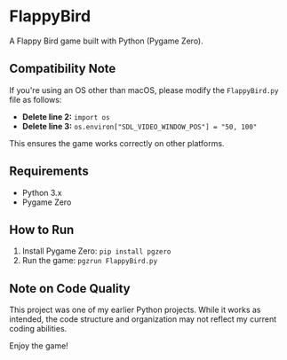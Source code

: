 # FlappyBird
A Flappy Bird game built with Python (Pygame Zero).

## Compatibility Note
If you're using an OS other than macOS, please modify the `FlappyBird.py` file as follows:

- **Delete line 2:** `import os`  
- **Delete line 3:** `os.environ["SDL_VIDEO_WINDOW_POS"] = "50, 100"`

This ensures the game works correctly on other platforms.

## Requirements
- Python 3.x
- Pygame Zero

## How to Run
1. Install Pygame Zero: `pip install pgzero`
2. Run the game: `pgzrun FlappyBird.py`

## Note on Code Quality
This project was one of my earlier Python projects. While it works as intended, the code structure and organization may not reflect my current coding abilities.

Enjoy the game!
